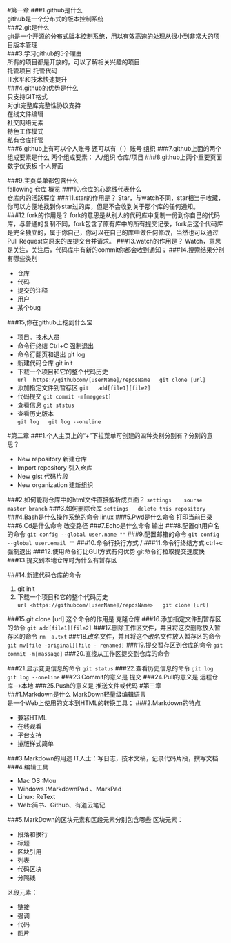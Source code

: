 #第一章
###1.github是什么    
github是一个分布式的版本控制系统  
###2.git是什么  
    git是一个开源的分布式版本控制系统，用以有效高速的处理从很小到非常大的项目版本管理  
###3.学习github的5个理由  
      所有的项目都是开放的，可以了解相关兴趣的项目  
      托管项目 托管代码  
      IT水平和技术快速提升  
###4.github的优势是什么  
     只支持GIT格式  
     对git完整库完整性协议支持  
     在线文件编辑  
     社交网络元素  
     特色工作模式  
     私有仓库托管  
###6.github上有可以个人账号 还可以有（ ）账号
     组织
###7.github上面的两个组成要素是什么
       两个组成要素： 人/组织  仓库/项目
###8.github上两个重要页面
       数字仪表板 个人界面

###9.主页菜单都包含什么  
     fallowing 仓库 概览
###10.仓库的心跳线代表什么   
       仓库内的活跃程度
###11.star的作用是？
        Star，与watch不同，star相当于收藏，你可以方便地找到你star过的库，但是不会收到关于那个库的任何通知。
###12.fork的作用是？
       fork的意思是从别人的代码库中复制一份到你自己的代码库，与普通的复制不同，fork包含了原有库中的所有提交记录，fork后这个代码库是完全独立的，属于你自己，你可以在自己的库中做任何修改，当然也可以通过Pull Request向原来的库提交合并请求。
###13.watch的作用是？
       Watch，意思是关注，关注后，代码库中有新的commit你都会收到通知；
###14.搜索结果分别有哪些类别 
- 仓库 
- 代码 
- 提交的注释 
- 用户 
- 某个bug 

###15,你在github上挖到什么宝
- 项目。技术人员  
- 命令行终结   Ctrl+C 强制退出  
- 命令行翻页和退出 git log  
- 新建代码仓库  git init  
- 下载一个项目和它的整个代码历史   
`url  https://githubcom/[userName]/reposName  
git clone [url]` 
- 添加指定文件到暂存区  `git   add[file1][file2] ` 
- 代码提交 `git commit -m[meggest]`  
- 查看信息 `git ststus`  
- 查看历史版本  
`git log  
git log --oneline`  

#第二章
###1.个人主页上的“+”下拉菜单可创建的四种类别分别有？分别的意思？
- New repository 新建仓库
- Import repository 引入仓库
- New gist 代码片段
- New organization 建新组织

###2.如何能将仓库中的html文件直接解析成页面？
`settings   
sourse   
master branch`
###3.如何删除仓库
`settings  
delete this repository`
###4.Bash是什么操作系统的命令
linux
###5.Pwd是什么命令
打印当前目录
###6.Cd是什么命令
改变路径
###7.Echo是什么命令
输出
###8.配置git用户名的命令
`git config --global user.name ""`
###9.配置邮箱的命令
`git config --global user.email ""`
###10.命令行换行方式
    /
###11.命令行终结方式
 ctrl+c 强制退出
###12.使用命令行比GUI方式有何优势
  git命令行拉取提交速度快
###13.提交到本地仓库时为什么有暂存区
    
###14.新建代码仓库的命令
1. git init
2. 下载一个项目和它的整个代码历史  
`url <https://githubcom/[userName]/reposName>  
git clone [url]`

###15.git clone [url] 这个命令的作用是
克隆仓库
###16.添加指定文件到暂存区的命令
`git add[file1][file2]`
###17.删除工作区文件，并且将这次删除放入暂存区的命令
`rm  a.txt`
###18.改名文件，并且将这个改名文件放入暂存区的命令
`git mv[file -original][file - renamed]`
###19.提交暂存区到仓库的命令
`git commit -m[massage]`
###20.直接从工作区提交到仓库的命令
    
###21.显示变更信息的命令
`git status`
###22.查看历史信息的命令
`git log  
git log --oneline`
###23.Commit的意义是
提交
###24.Pull的意义是
远程仓库-->本地
###25.Push的意义是
推送文件或代码
#第三章    
###1.Markdown是什么
MarkDown轻量级编辑语言  
是一个Web上使用的文本到HTML的转换工具；
###2.Markdown的特点
- 兼容HTML  
- 在线观看  
- 平台支持  
- 排版样式简单

###3.Markdown的用途
IT人士：写日志，技术文稿，记录代码片段，撰写文档
###4.编辑工具
- Mac OS :Mou
- Windows :MarkdownPad 、MarkPad
- Linux: ReText
- Web:简书、Github、有道云笔记

###5.MarkDown的区块元素和区段元素分别包含哪些
区块元素：
- 段落和换行
- 标题
- 区块引用
- 列表
- 代码区块
- 分隔线

区段元素：
- 链接
- 强调
- 代码
- 图片
